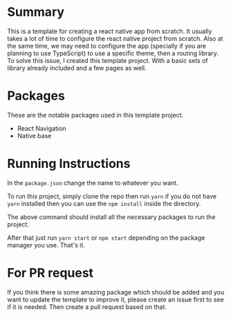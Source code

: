 # Summary

This is a template for creating a react native app from scratch. It usually takes a lot of time to configure the react native project from scratch. Also at the same time, we may need to configure the app (specially if you are planning to use TypeScript) to use a specific theme, then a routing library. To solve this issue, I created this template project. With a basic sets of library already included and a few pages as well.

# Packages

These are the notable packages used in this template project.

- React Navigation
- Native base

# Running Instructions

In the `package.json` change the name to whatever you want.

To run this project, simply clone the repo then run `yarn` if you do not have `yarn` installed then you can use the `npm install` inside the directory.

The above command should install all the necessary packages to run the project.

After that just run `yarn start` or `npm start` depending on the package manager you use. That's it.

# For PR request

If you think there is some amazing package which should be added and you want to update the template to improve it, please create an issue first to see if it is needed. Then create a pull request based on that.
